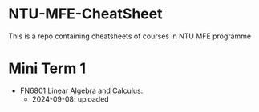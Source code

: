 # NTU-MFE-CheatSheet
This is a repo containing cheatsheets of courses in NTU MFE programme

# Mini Term 1

- [FN6801 Linear Algebra and Calculus](FN6801_Linear_Algebra_and_Calculus.pdf): 
  - 2024-09-08: uploaded